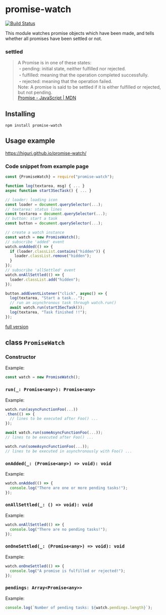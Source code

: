 # promise-watch
[![Build Status](https://travis-ci.org/higuri/promise-watch.svg?branch=master)](https://travis-ci.org/higuri/promise-watch)

This module watches promise objects which have been made, and tells whether all promises have been settled or not.

### settled

> A Promise is in one of these states:  
> ・pending: initial state, neither fulfilled nor rejected.  
> ・fulfilled: meaning that the operation completed successfully.  
> ・rejected: meaning that the operation failed.  
> Note: A promise is said to be settled if it is either fulfilled or rejected, but not pending.  
> [Promise - JavaScript | MDN](https://developer.mozilla.org/en-US/docs/Web/JavaScript/Reference/Global_Objects/Promise#Description)  

## Installing
```
npm install promise-watch
```

## Usage example
https://higuri.github.io/promise-watch/

### Code snippet from example page
```javascript
const {PromiseWatch} = require("promise-watch");

function log(textarea, msg) { ... }
async function start3SecTask() { ... }

// loader: loading icon
const loader = document.querySelector(...);
// textarea: status lines
const textarea = document.querySelector(...);
// button: start a task
const button = document.querySelector(...);

// create a watch instance
const watch = new PromiseWatch();
// subscribe 'added' event
watch.onAdded(() => {
  if (loader.classList.contains("hidden")) {
    loader.classList.remove("hidden");
  }
});
// subscribe 'allSettled' event
watch.onAllSettled(() => {
  loader.classList.add("hidden");
});

button.addEventListener("click", async() => {
  log(textarea, "Start a task...");
  // run an asynchronous task through watch.run()
  await watch.run(start3SecTask());
  log(textarea, "Task finished !!");
});
```
[full version](https://higuri.github.io/promise-watch/jscss/main.js)

## class `PromiseWatch`
### Constructor
Example:
```javascript
const watch = new PromiseWatch();
```

### `run(_: Promise<any>): Promise<any>`
Example:
```javascript
watch.run(asyncFunctionFoo(...))
.then(() => {
  // lines to be executed after Foo() ...
});
```
```javascript
await watch.run(someAsyncFunctionFoo(...));
// lines to be executed after Foo() ...
```
```javascript
watch.run(someAsyncFunctionFoo(...));
// lines to be executed in asynchronously with Foo() ...
```

### `onAdded(_: (Promise<any>) => void): void`
Example:
```javascript
watch.onAdded(() => {
  console.log("There are one or more pending tasks!");
});
```

### `onAllSettled(_: () => void): void`
Example:
```javascript
watch.onAllSettled(() => {
  console.log("There are no pending tasks!");
});
```

### `onOneSettled(_: (Promise<any>) => void): void`
Example:
```javascript
watch.onOneSettled(() => {
  console.log("A promise is fulfilled or rejected!");
});
```

### `pendings: Array<Promise<any>>`
Example:
```javascript
console.log(`Number of pending tasks: ${watch.pendings.length}`);
```

